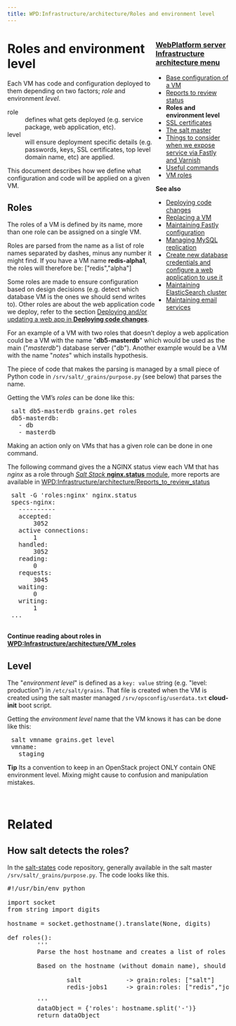```yaml
---
title: WPD:Infrastructure/architecture/Roles and environment level
---
```

<div style="float:right;width:33%;word-wrap:break-word;clear:both;">
<h3><span class="mw-headline" id="WebPlatform_server_Infrastructure_architecture_menu"><a href="/wiki/WPD:Infrastructure/architecture" title="WPD:Infrastructure/architecture">WebPlatform server Infrastructure architecture menu</a></span></h3>
<div class="subpagelist">
<ul><li> <a href="/wiki/WPD:Infrastructure/architecture/Base_configuration_of_a_VM" title="WPD:Infrastructure/architecture/Base configuration of a VM">Base configuration of a VM</a></li>
<li> <a href="/wiki/WPD:Infrastructure/architecture/Reports_to_review_status" title="WPD:Infrastructure/architecture/Reports to review status">Reports to review status</a></li>
<li> <strong class="selflink">Roles and environment level</strong></li>
<li> <a href="/wiki/WPD:Infrastructure/architecture/SSL_certificates" title="WPD:Infrastructure/architecture/SSL certificates">SSL certificates</a></li>
<li> <a href="/wiki/WPD:Infrastructure/architecture/The_salt_master" title="WPD:Infrastructure/architecture/The salt master">The salt master</a></li>
<li> <a href="/wiki/WPD:Infrastructure/architecture/Things_to_consider_when_we_expose_service_via_Fastly_and_Varnish" title="WPD:Infrastructure/architecture/Things to consider when we expose service via Fastly and Varnish">Things to consider when we expose service via Fastly and Varnish</a></li>
<li> <a href="/wiki/WPD:Infrastructure/architecture/Useful_commands" title="WPD:Infrastructure/architecture/Useful commands">Useful commands</a></li>
<li> <a href="/wiki/WPD:Infrastructure/architecture/VM_roles" title="WPD:Infrastructure/architecture/VM roles">VM roles</a></div></li></ul>
<p><b>See also</b>
</p>
<ul><li> <a href="/wiki/WPD:Infrastructure/procedures/Deploying_code_changes" title="WPD:Infrastructure/procedures/Deploying code changes">Deploying code changes</a></li>
<li> <a href="/wiki/WPD:Infrastructure/procedures/Replacing_a_VM" title="WPD:Infrastructure/procedures/Replacing a VM">Replacing a VM</a></li>
<li> <a href="/wiki/WPD:Infrastructure/procedures/Maintaining_Varnish_or_Fastly_configuration" title="WPD:Infrastructure/procedures/Maintaining Varnish or Fastly configuration">Maintaining Fastly configuration</a></li>
<li> <a href="/wiki/WPD:Infrastructure/procedures/Managing_MySQL_replication" title="WPD:Infrastructure/procedures/Managing MySQL replication">Managing MySQL replication</a></li>
<li> <a href="/wiki/WPD:Infrastructure/procedures/Create_new_database_credentials_configure_a_web_application_to_use_it" title="WPD:Infrastructure/procedures/Create new database credentials configure a web application to use it">Create new database credentials and configure a web application to use it</a></li>
<li> <a href="/wiki/WPD:Infrastructure/procedures/Maintaining_ElasticSearch_cluster" title="WPD:Infrastructure/procedures/Maintaining ElasticSearch cluster">Maintaining ElasticSearch cluster</a></li>
<li> <a href="/wiki/WPD:Infrastructure/procedures/Maintaining_email_services" title="WPD:Infrastructure/procedures/Maintaining email services">Maintaining email services</a></li></ul>
</div>
<h1><span class="mw-headline" id="Roles_and_environment_level">Roles and environment level</span></h1>
<p>Each VM has code and configuration deployed to them depending on two factors; <i>role</i> and environment <i>level</i>. 
</p>
<dl><dt>role</dt>
<dd> defines what gets deployed (e.g. service package, web application, etc).</dd>
<dt>level</dt>
<dd> will ensure deployment specific details (e.g. passwords, keys, SSL certificates, top level domain name, etc) are applied.</dd></dl>
<p>This document describes how we define what configuration and code will be applied on a given VM.
</p>
<h2><span class="mw-headline" id="Roles">Roles</span></h2>
<p>The roles of a VM is defined by its name, more than one role can be assigned on a single VM. 
</p><p>Roles are parsed from the name as a list of role names separated by dashes, minus any number it might find.  If you have a VM name <b>redis-alpha1</b>, the roles will therefore be: [&quot;redis&quot;,&quot;alpha&quot;]
</p><p>Some roles are made to ensure configuration based on design decisions (e.g. detect which database VM is the ones we should send writes to). Other roles are about the web application code we deploy, refer to the section  <a href="/wiki/WPD:Infrastructure/procedures/Deploying_code_changes#Deploying.2Fupdating_a_web_app" title="WPD:Infrastructure/procedures/Deploying code changes">Deploying and/or updating a web app in <b>Deploying code changes</b></a>.
</p><p>For an example of a VM with two roles that doesn’t deploy a web application could be a VM with the name "<b>db5-masterdb</b>" which would be used as the main ("<i>masterdb</i>") database server ("<i>db</i>").  Another example would be a VM with the name "<i>notes</i>" which installs hypothesis.
</p><p>The piece of code that makes the parsing is managed by a small piece of Python code in <code>/srv/salt/_grains/purpose.py</code> (see below) that parses the name.
</p><p>Getting the VM’s <i>roles</i> can be done like this:
</p>
<pre> salt db5-masterdb grains.get roles
 db5-masterdb:
   - db
   - masterdb
</pre>
<p>Making an action only on VMs that has a given role can be done in one command.
</p><p>The following command gives the a NGINX status view each VM that has <i>nginx</i> as a role through <a rel="nofollow" class="external text" href="http://docs.saltstack.com/en/latest/ref/modules/all/salt.modules.nginx.html#salt.modules.nginx.status"><i>Salt Stack</i> <b>nginx.status</b> module</a>, more reports are available in <a href="/wiki/WPD:Infrastructure/architecture/Reports_to_review_status" title="WPD:Infrastructure/architecture/Reports to review status">WPD:Infrastructure/architecture/Reports_to_review_status</a>
</p>
<pre> salt -G 'roles:nginx' nginx.status
 specs-nginx:
   ----------
   accepted:
       3052
   active connections:
       1
   handled:
       3052
   reading:
       0
   requests:
       3045
   waiting:
       0
   writing:
       1
 ...
</pre>
<p><br />
<b>Continue reading about roles in <a href="/wiki/WPD:Infrastructure/architecture/VM_roles" title="WPD:Infrastructure/architecture/VM roles">WPD:Infrastructure/architecture/VM_roles</a></b>
</p>
<h2><span class="mw-headline" id="Level">Level</span></h2>
<p>The "<i>environment level</i>" is defined as a <code>key: value</code> string (e.g. "level: production") in <code>/etc/salt/grains</code>. That file is created when the VM is created using the salt master managed <code>/srv/opsconfig/userdata.txt</code> <b>cloud-init</b> boot script.  
</p><p>Getting the <i>environment level</i> name that the VM knows it has can be done like this:
</p>
<pre> salt vmname grains.get level
 vmname:
   staging
</pre>
<p><b>Tip</b> Its a convention to keep in an OpenStack project ONLY contain ONE environment level. Mixing might cause to confusion and manipulation mistakes.
</p><p><br />
</p>
<h1><span class="mw-headline" id="Related">Related</span></h1>
<h2><span class="mw-headline" id="How_salt_detects_the_roles.3F">How salt detects the roles?</span></h2>
<p>In the  <a rel="nofollow" class="external text" href="https://github.com/webplatform/salt-states">salt-states</a> code repository, generally available in the salt master <code>/srv/salt/_grains/purpose.py</code>. The code looks like this.
</p>
<div dir="ltr" class="mw-geshi mw-code mw-content-ltr"><div class="python source-python"><pre class="de1"><span class="co1">#!/usr/bin/env python</span>
&#160;
<span class="kw1">import</span> <span class="kw3">socket</span>
<span class="kw1">from</span> <span class="kw3">string</span> <span class="kw1">import</span> digits
&#160;
hostname <span class="sy0">=</span> <span class="kw3">socket</span>.<span class="me1">gethostname</span><span class="br0">&#40;</span><span class="br0">&#41;</span>.<span class="me1">translate</span><span class="br0">&#40;</span><span class="kw2">None</span><span class="sy0">,</span> digits<span class="br0">&#41;</span>
&#160;
<span class="kw1">def</span> roles<span class="br0">&#40;</span><span class="br0">&#41;</span>:
        <span class="st0">'''
        Parse the host hostname and creates a list of roles
&#160;
        Based on the hostname (without domain name), should return:
&#160;
                salt            -&gt; grain:roles: [&quot;salt&quot;]
                redis-jobs1     -&gt; grain:roles: [&quot;redis&quot;,&quot;jobs&quot;]
&#160;
        '''</span>
        dataObject <span class="sy0">=</span> <span class="br0">&#123;</span><span class="st0">'roles'</span>: hostname.<span class="me1">split</span><span class="br0">&#40;</span><span class="st0">'-'</span><span class="br0">&#41;</span><span class="br0">&#125;</span>
        <span class="kw1">return</span> dataObject</pre></div></div>

<!-- Saved in parser cache with key wpwiki:pcache:idhash:58599-0!*!0!!*!*!*!esi=1 and timestamp 20150731185717 and revision id 101523
 -->
